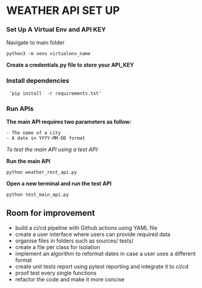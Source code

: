 # WEATHER API SET UP 

### Set Up A Virtual Env and API KEY
Navigate to main folder
```
python3 -m venv virtualenv_name

```

**Create a credentials.py file to store your API_KEY**

### Install dependencies 
```
 'pip install  -r requirements.txt'

```
### Run APIs

**The main API requires two parameters as follow:**

    - The name of a city 
    - A date in YYYY-MM-DD format

_To test the main API using a test API:_

**Run the main API**
```
python weather_rest_api.py

```
**Open a new terminal and run the test API**

```
python test_main_api.py 

```


## Room for improvement

- build a ci/cd pipeline with Github actions using YAML file 
- create a user interface where users can provide required data
- organise files in folders such as sources/ tests/
- create a file per class for isolation 
- implement an algorithm to reformat dates in case a user uses a different format
- create unit tests report using pytest reporting and integrate it to ci/cd
- proof test every single functions 
- refactor the code and make it more concise 
